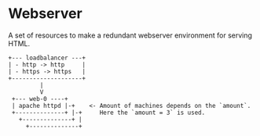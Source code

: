 # Webserver

A set of resources to make a redundant webserver environment for serving HTML.

```
+--- loadbalancer ---+
| - http -> http     |
| - https -> https   |
+--------------------+
         |
         V
 +--- web-0 ----+
 | apache httpd |-+    <- Amount of machines depends on the `amount`.
 +--------------+ |-+     Here the `amount = 3` is used.
   +--------------+ |
     +--------------+
```
